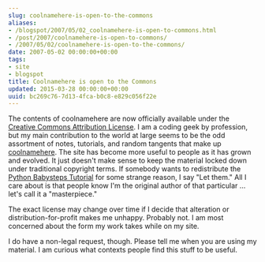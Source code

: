 ```yaml
---
slug: coolnamehere-is-open-to-the-commons
aliases:
- /blogspot/2007/05/02_coolnamehere-is-open-to-commons.html
- /post/2007/coolnamehere-is-open-to-commons/
- /2007/05/02/coolnamehere-is-open-to-the-commons/
date: 2007-05-02 00:00:00+00:00
tags:
- site
- blogspot
title: Coolnamehere is open to the Commons
updated: 2015-03-28 00:00:00+00:00
uuid: bc269c76-7d13-4fca-b0c8-e829c056f22e
---
```

[Creative Commons Attribution License]: http://creativecommons.org/licenses/by/4.0/
[coolnamehere]: /categories/coolnamehere/
[Python Babysteps Tutorial]: /post/2001/01-python-babysteps-tutorial/

The contents of coolnamehere are now officially available under the [Creative Commons Attribution License][]. I am a coding geek by profession, but my main contribution to the world at large seems to be the odd assortment of notes, tutorials, and random tangents that make up [coolnamehere][]. The site has become more useful to people as it has grown and evolved. It just doesn't make sense to keep the material locked down under traditional copyright terms. If somebody wants to redistribute the [Python Babysteps Tutorial][] for some strange reason, I say "Let them." All I care about is that people know I'm the original author of that particular ... let's call it a "masterpiece."
<!-- TEASER_END -->

The exact license may change over time if I decide that alteration or distribution-for-profit makes me unhappy. Probably not. I am most concerned about the form my work takes while on my site.

I do have a non-legal request, though. Please tell me when you are using my material. I am curious what contexts people find this stuff to be useful.